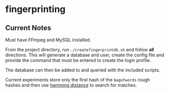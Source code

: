 # fingerprinting


## Current Notes
Must have FFmpeg and MySQL installed.

From the project directory, run `./createfingerprintdb.sh` and follow __all__ directions. This will generate a database and user, create the config file and provide the command that must be entered to create the login profile.

The database can then be added to and queried with the included scripts.

Current experiments store only the first hash of the `bagofwords` rough hashes and then use [hamming distance](https://en.wikipedia.org/wiki/Hamming_distance) to search for matches.

